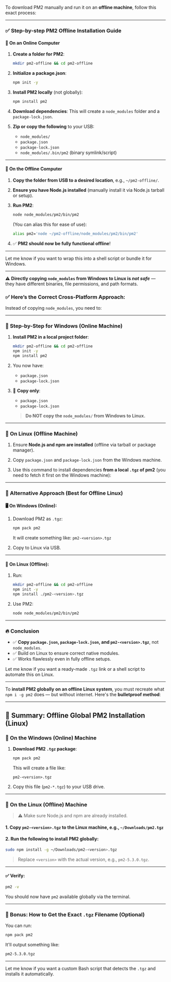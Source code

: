 To download PM2 manually and run it on an **offline machine**, follow this exact process:

---

### ✅ Step-by-step PM2 Offline Installation Guide

#### 🔁 On an Online Computer

1. **Create a folder for PM2**:
   ```bash
   mkdir pm2-offline && cd pm2-offline
   ```

2. **Initialize a package.json**:
   ```bash
   npm init -y
   ```

3. **Install PM2 locally** (not globally):
   ```bash
   npm install pm2
   ```

4. **Download dependencies**:
   This will create a `node_modules` folder and a `package-lock.json`.

5. **Zip or copy the following** to your USB:
   - `node_modules/`
   - `package.json`
   - `package-lock.json`
   - `node_modules/.bin/pm2` (binary symlink/script)

---

#### 🚫 On the Offline Computer

1. **Copy the folder from USB to a desired location**, e.g., `~/pm2-offline/`.

2. **Ensure you have Node.js installed** (manually install it via Node.js tarball or setup).

3. **Run PM2**:
   ```bash
   node node_modules/pm2/bin/pm2
   ```

   (You can alias this for ease of use):
   ```bash
   alias pm2='node ~/pm2-offline/node_modules/pm2/bin/pm2'
   ```

4. ✅ **PM2 should now be fully functional offline**!

---

Let me know if you want to wrap this into a shell script or bundle it for Windows.





-----------------------------------------------------------------------------------------




⚠️ **Directly copying `node_modules` from Windows to Linux is *not safe*** — they have different binaries, file permissions, and path formats.

### ✅ Here’s the Correct Cross-Platform Approach:

Instead of copying `node_modules`, you need to:

---

### 🧠 Step-by-Step for Windows (Online Machine)

1. **Install PM2 in a local project folder**:
   ```bash
   mkdir pm2-offline && cd pm2-offline
   npm init -y
   npm install pm2
   ```

2. You now have:
   - `package.json`
   - `package-lock.json`

3. 💾 **Copy only**:
   - `package.json`
   - `package-lock.json`

   > **Do NOT copy the `node_modules/` from Windows to Linux.**

---

### 🚀 On Linux (Offline Machine)

1. Ensure **Node.js and npm are installed** (offline via tarball or package manager).

2. Copy `package.json` and `package-lock.json` from the Windows machine.

3. Use this command to install dependencies **from a local `.tgz` of pm2** (you need to fetch it first on the Windows machine):

---

### 🔄 Alternative Approach (Best for Offline Linux)

#### 🖥️ On Windows (Online):
1. Download PM2 as `.tgz`:
   ```bash
   npm pack pm2
   ```
   It will create something like: `pm2-<version>.tgz`

2. Copy to Linux via USB.

---

#### 🐧 On Linux (Offline):

1. Run:
   ```bash
   mkdir pm2-offline && cd pm2-offline
   npm init -y
   npm install ./pm2-<version>.tgz
   ```

2. Use PM2:
   ```bash
   node node_modules/pm2/bin/pm2
   ```

---

### 🔥 Conclusion

- ✅ **Copy `package.json`, `package-lock.json`, and `pm2-<version>.tgz`**, not `node_modules`.
- ✅ Build on Linux to ensure correct native modules.
- ✅ Works flawlessly even in fully offline setups.

Let me know if you want a ready-made `.tgz` link or a shell script to automate this on Linux.




--------------------------------------------------------------------------



To **install PM2 globally on an offline Linux system**, you must recreate what `npm i -g pm2` does — but without internet. Here's the **bulletproof method**:

---

## 🧠 Summary: Offline Global PM2 Installation (Linux)

### 🔁 On the Windows (Online) Machine

1. **Download PM2 `.tgz` package**:
   ```bash
   npm pack pm2
   ```
   This will create a file like:
   ```
   pm2-<version>.tgz
   ```

2. Copy this file (`pm2-*.tgz`) to your USB drive.

---

### 🐧 On the Linux (Offline) Machine

> ⚠️ Make sure Node.js and npm are already installed.

#### 1. Copy `pm2-<version>.tgz` to the Linux machine, e.g., `~/Downloads/pm2.tgz`

#### 2. Run the following to install **PM2 globally**:
```bash
sudo npm install -g ~/Downloads/pm2-<version>.tgz
```

> Replace `<version>` with the actual version, e.g., `pm2-5.3.0.tgz`.

---

#### ✅ Verify:
```bash
pm2 -v
```

You should now have `pm2` available globally via the terminal.

---

### 🧰 Bonus: How to Get the Exact `.tgz` Filename (Optional)
You can run:
```bash
npm pack pm2
```
It'll output something like:
```bash
pm2-5.3.0.tgz
```

---

Let me know if you want a custom Bash script that detects the `.tgz` and installs it automatically.